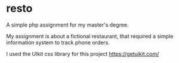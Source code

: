 # resto
A  simple php assignment for my master's degree. 

My assignment is about a fictional restaurant, that required a simple information system to track phone orders. 

I used the UIkit css library for this project 
https://getuikit.com/
